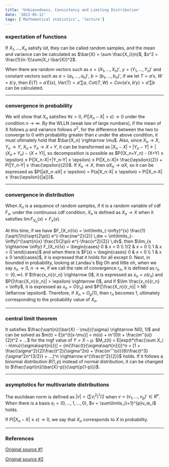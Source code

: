 ```yaml
---
title: 'Unbiasedness, Consistency and Limiting Distribution'
date: '2023-05-12'
tags: ['Mathematical statistics', 'lecture']
---
```


### expectation of functions

If $X_1, …, X_n$ satisfy $iid$, they can be called random samples, and the mean and variance can be calculated as $\bar{X} = \sum \frac{X_i}{n}$, $s^2 = \frac{1}{n-1}\sum(X_i-\bar{X})^2$.

When there are random vectors such as $x = (X_1, …, X_n)'$, $y = (Y_1, …, Y_n)'$ and constant vectors such as $a = (a_1, …, a_n)'$, $b = (b_1, …, b_n)'$, if we let $T = a'x$, $W = b'y$, then $E(T) = a'E(x)$, $Var(T) = a'\sum a$, $Cot(T,W) = Cov(a'x, b'y) = a'\sum b$ can be calculated.

---

### convergence in probability

We will show that $X_n$ satisfies $\forall \epsilon > 0$, $P(|X_n-X| > \epsilon) \rightarrow 0$ under the condition $n \rightarrow \infty$. By the WLLN (weak law of large numbers), if the mean of X follows $\mu$ and variance follows $\sigma^2$, for the difference between the two to converge to 0 with probability greater than $\epsilon$ under the above condition, it must ultimately hold that $\bar{X_n} \rightarrow \mu$. Also, since $X_n \rightarrow X$, $Y_n \rightarrow Y$, $X_n+Y_n \rightarrow X+Y$, it can be transformed as $|X_n - X| + |Y_n-Y| ≥ |(X_n+Y_n)-(X+Y)|$, so decomposition is possible as $P((X_n+Y_n) - (X+Y) ≥ \epsilon) ≤ P(|X_n-X|+|Y_n-Y| ≥ \epsilon) ≤ P(|X_n-X|≥ \frac{\epsilon}{2}) + P(|Y_n-Y| ≥ \frac{\epsilon}{2})$. If $X_n \rightarrow X$, then $aX_n \rightarrow aX$, so it can be expressed as $P(|aX_n-aX| ≥ \epsilon) = P(a|X_n-X| ≥ \epsilon) = P(|X_n-X| ≥ \frac{\epsilon}{|a|})$.

---

### convergence in distribution

When $X_n$ is a sequence of random samples, if it is a random variable of cdf $F_x$, under the continuous cdf condition, $X_n$ is defined as $X_n \rightarrow X$ when it satisfies $\lim F_{X_n}(x) = F_x(x)$.

At this time, if we have $F_{X_n}(x) = \int\limits_{-\infty}^{x} \frac{1}{\sqrt{1/n}\sqrt{2\pi}} e^{-\frac{nw^2}{2}} \,dw = \int\limits_{-\infty}^{\sqrt{n}x} \frac{1}{2\pi} e^{-\frac{v^2}{2}} \,dv$, then $\lim_{x \rightarrow \infty} F_{X_n}(x) = \begin{cases} 0 & x < 0 \\ 1/2 & x = 0 \\ 1 & x > 0 \end{cases}$ and when there is $F(x) = \begin{cases} 0 & x < 0 \\ 1 & x ≥ 0 \end{cases}$, it is expressed that it holds for all except 0. Next, in bounded in probability, looking at Landau's Big Oh and little oh, when we say $x_n \rightarrow 0$, $n \rightarrow \infty$, if we call the rate of convergence $r_n$, it is defined as $r_n \subset (0, \infty)$. If $\frac{x_n}{r_n} \rightarrow 0$, it is expressed as $x_n = o(r_n)$ and $P(|\frac{X_n}{r_n}| > \epsilon) \rightarrow 0$, and if $\lim \frac{x_n}{r_n} < \infty$, it is expressed as $x_n = O(r_n)$ and $P(|\frac{X_n}{r_n}| > M) \leftarrow \epsilon$. Therefore, if $X_n = O_p(1)$, then $r_n$ becomes 1, ultimately corresponding to the probability value of $X_n$.

---

### central limit theorem

It satisfies $\frac{\sqrt{n}(\bar{X} - \mu)}{\sigma} \rightarrow N(0, 1)$ and can be solved as $m(t) = E[e^{t(x-\mu}] = m(o) + m'(0)t + \frac{m''(o)}{2}t^2 + …$ for the mgf value of $Y = X - \mu$. $M_z(t) = E[exp(t*\frac{\sum X_i - n\mu}{\sigma\sqrt{n}})] = {m(\frac{t}{\sigma\sqrt{n}})}^n = [1 + \frac{\sigma^2}{2}\frac{t^2}{\sigma^2n} + \frac{m'''(o)}{6}\frac{t^3}{\sigma^2n^{3/2}} + …]^n \rightarrow e^{\frac{t^2}{2}}$ holds. If it follows a binomial distribution $B(1, p)$ instead of normal distribution, it can be changed to $\frac{\sqrt{n}(\bar{X}-p)}{\sqrt{p(1-p)}}$.

---

### asymptotics for multivariate distributions

The euclidean norm is defined as $|v| = (\sum v_i^2)^1/2$ when $v = (v_1, …, v_p)' \in R^v$. When there is a basis $e_i = (0, …, 1, …, 0)$, $v = \sum\limits_{i=1}^{p}v_ie_i$ holds.

If $P(|X_n - X| ≥ \epsilon) \rightarrow 0$, we say that $X_n$ corresponds to $X$ in probability.

---

### References

[Original source #1](http://www.kocw.net/home/cview.do?cid=7c789810ade43386)

[Original source #2](http://www.kocw.net/home/search/kemView.do?kemId=1390551)



